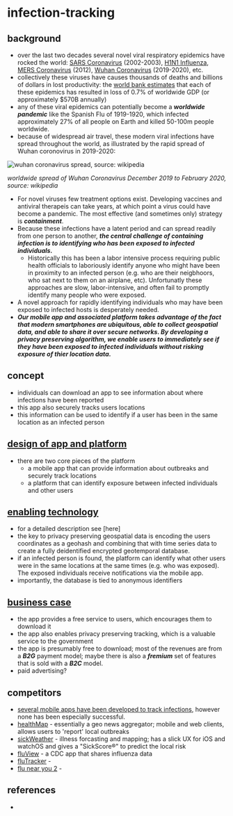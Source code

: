 # infection-tracking


## background
* over the last two decades several novel viral respiratory epidemics have rocked the world: [SARS Coronavirus](https://en.wikipedia.org/wiki/Severe_acute_respiratory_syndrome) (2002-2003), [H1N1 Influenza](https://en.wikipedia.org/wiki/Influenza_A_virus_subtype_H1N1), [MERS Coronavirus](https://en.wikipedia.org/wiki/Middle_East_respiratory_syndrome-related_coronavirus) (2012), [Wuhan Coronavirus](https://en.wikipedia.org/wiki/Coronavirus_disease_2019) (2019-2020), etc.
* collectively these viruses have causes thousands of deaths and billions of dollars in lost productivity: the [world bank estimates](https://www.weforum.org/agenda/2018/05/how-epidemics-infect-the-global-economy-and-what-to-do-about-it/) that each of these epidemics has resulted in loss of 0.7% of worldwide GDP (or approximately $570B annually)
* any of these viral epidemics can potentially become a ***_worldwide pandemic_*** like the Spanish Flu of 1919-1920, which infected approximately 27% of all people on Earth and killed 50-100m people worldwide.
* because of widespread air travel, these modern viral infections have spread throughout the world, as illustrated by the rapid spread of Wuhan coronovirus in 2019-2020:

![wuhan coronavirus spread, source: wikipedia](https://upload.wikimedia.org/wikipedia/commons/b/b3/COVID-19-outbreak-timeline.gif)

_worldwide spread of Wuhan Coronavirus December 2019 to February 2020, source: wikipedia_

* For novel viruses few treatment options exist. Developing vaccines and antiviral therapeis can take years, at which point a virus could have become a pandemic. The most effective (and sometimes only) strategy is ***_containment_***.
* Because these infections have a latent period and can spread readily from one person to another, ***_the central challenge of containing infection is to identifying who has been exposed to infected individuals._*** 
  * Historically this has been a labor intensive process requiring public health officials to laboriously identify anyone who might have been in proximity to an infected person (e.g. who are their neigbhoors, who sat next to them on an airplane, etc). Unfortunatly these approaches are slow, labor-intensive, and often fail to promptly identify many people who were exposed.
* A novel approach for rapidly identifying individuals who may have been exposed to infected hosts is desperately needed.
* ***Our mobile app and associated platform takes advantage of the fact that modern smartphones are ubiquitous, able to collect geospatial data, and able to share it over secure networks. By developing a privacy preserving algorithm, we enable users to immediately see if they have been exposed to infected individuals without risking exposure of thier location data.***


## concept
* individuals can download an app to see information about where infections have been reported
* this app also securely tracks users locations
* this information can be used to identify if a user has been in the same location as an infected person

## [design of app and platform](https://github.com/nickmmark/infection-tracking/blob/master/DESIGN.md)
* there are two core pieces of the platform
  * a mobile app that can provide information about outbreaks and securely track locations
  * a platform that can identify exposure between infected individuals and other users
  

## [enabling technology](https://github.com/nickmmark/infection-tracking/blob/master/TECHNOLOGY.md)
* for a detailed description see [here]
* the key to privacy preserving geospatial data is encoding the users coordinates as a geohash and combining that with time series data to create a fully deidentified encrypted geotemporal database.
* if an infected person is found, the platform can identify what other users were in the same locations at the same times (e.g. who was exposed). The exposed individuals receive notifications via the mobile app.
* importantly, the database is tied to anonymous identifiers

## [business case]()
* the app provides a free service to users, which encourages them to download it
* the app also enables privacy preserving tracking, which is a valuable service to the government
* the app is presumably free to download; most of the revenues are from a ***B2G*** payment model; maybe there is also a ***fremium*** set of features that is sold with a ***B2C*** model.
 * paid advertising?

## competitors
* [several mobile apps have been developed to track infections](https://jglobalbiosecurity.com/articles/10.31646/gbio.39/), however none has been especially successful.
 * [healthMap](https://healthmap.org/en/) - essentially a geo news aggregator; mobile and web clients, allows users to 'report' local outbreaks
 * [sickWeather](http://www.sickweather.com/) - illness forcasting and mapping; has a slick UX for iOS and watchOS and gives a "SickScore®" to predict the local risk
 * [fluView](https://apps.apple.com/us/app/fluview/id507807044) - a CDC app that shares influenza data
 * [fluTracker](https://apps.apple.com/us/app/fluview/id507807044) - 
 * [flu near you 2](https://flunearyou.org/#!/) - 

## references
* 

